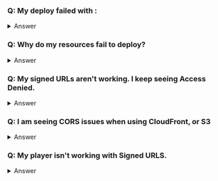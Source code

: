 ### Q: My deploy failed with :
<details>
<summary>Answer</summary>

* Using Amplify Admin UI - This will fail due to not having correct permissions. The ticket for tracking this is: [#239](https://github.com/awslabs/amplify-video/issues/239). Follow the steps below for Permission Denied
* Permission Denied - Update your IAM permissions for the role that is in the error message. The permissions needed are either Admin or found on the Permissions wiki page
* Failed due to template not found - Run `amplify video build` and then run `amplify push` again
* If you your error falls into none of these or these don't fix your issue. Please create a ticket!

</details>

### Q: Why do my resources fail to deploy?
<details>
<summary>Answer</summary>

* Check to make sure your account has proper permissions to deploy these CloudFormation templates. See [this](https://github.com/awslabs/amplify-video/wiki/IAM-Permissions) example IAM role to make sure you have proper permissions.
* Make sure your account is in good standing. MediaLive and MediaPackage can't be spun up in new accounts and accounts that are not in good standing with AWS. This error will show up in the CloudFormation as you don't have the proper limits for this account.
* Run `amplify video build` to try to re-build your resources and then run `amplify push` again.
* If all these dont fix it, cut an ticket to the repo with your amplify video version `amplify video -v`, any relevant CloudFormation logs and CloudWatch logs (if the resource deployed is MediaLive, MediaPackage, MediaStore).

</details>


### Q: My signed URLs aren't working. I keep seeing Access Denied.
<details>
<summary>Answer</summary>

First double check that your signed URL path is correct. You can easily do this by finding the output bucket in the S3 Console trying to find `/{item.video.id}/{item.video.id}.m3u8`. Note down the entire key (including anything before `/{item.video.id}` if any exists. Next take your token that was generated and find the Policy parameter, this is just a base64 encoded string so you can easily decode it using many different online tools like this [one](https://www.base64decode.org/). Compare the path with the one you noted before and ensure that both start with the exact same key.


1) If the path is doesn't match (i.e. the assets live in `public/{item.video.id}/{item.video.id}`) then we just to need to change how the assets are being upload to S3 or update the token Lambda to generate the right path.


   1) Setting Amplify Storage component to upload to the right path. Change your Storage config to contain a new parameter called [customPrefix](https://docs.amplify.aws/lib/storage/configureaccess/q/platform/js#customize-object-key-path) and make it blank like this:
        ```js
        Storage.configure({
          AWSS3: {
            bucket: awsvideoconfig.awsInputVideo,
            region,
            customPrefix: {
              public: '',
            }
          },
        });
        ```
   1) Updating the token lambda to sign the right URL is easy and can enable you to add extra thing to the policy as well ([docs](https://docs.aws.amazon.com/AmazonCloudFront/latest/DeveloperGuide/private-content-creating-signed-url-custom-policy.html#private-content-custom-policy-statement)) 
      1) Go your local project files and locate your `Amplify` folder. 
      1) Navigate to your video project inside the backend folder, it should be something like this: `Amplify/backend/video/{project_name}/`.
      1) Create a new folder at this root called `custom`, and then inside of that create a new folder called `vod-helpers` and then create a new folder inside of that one called `LambdaFunctions`. You should have a new path now that looks like: `Amplify/backend/video/{project_name}/custom/vod-helpers/LambdaFunctions/`. We can now copy from the build folder the Lambda function over to overwrite the build folder.
      1) Now copy the entire directory from `Amplify/backend/video/{project_name}/build/vod-helpers/LambdaFunctions/CloudFrontTokenGen` to `Amplify/backend/video/{project_name}/custom/vod-helpers/LambdaFunctions/CloudFrontTokenGen`
      1) Now that you have copied the folder over the custom directory you can now open up `Amplify/backend/video/{project_name}/custom/vod-helpers/LambdaFunctions/CloudFrontTokenGen/index.js` in your favorite code editor.
      1) Find the line that contains ```const videoPath = `${id}/*`;``` and modify it to whatever the path you found above. I.E. if you had public in your path you can just add it like so: ```const videoPath = `public/${id}/*`;```

1) If you path matches correctly and you are still seeing errors, check your EPOCH time sent with the policy and verify the token you are using isn't expired.
1) If none of these work/help cut and issue and we can help out.

</details>

### Q: I am seeing CORS issues when using CloudFront, or S3
<details>
<summary>Answer</summary>

1) Check to make sure that your object exists in the location you are trying to retrieve it from. Cloudfront & S3 both map back to the same key path in the output bucket. So double check that your object exists **EXACTLY** where you are trying to pull it from.

1) If you are using Signed URLS, check that signed URLS are working properly, drop the link to your asset in your browser and verify you can download/view the file. If it shows access denied jump to the question about how to solve that.

1) If both of these don't fix your issue cut a ticket.

</details>

### Q: My player isn't working with Signed URLS.
<details>
<summary>Answer</summary>

1) We are requiring that every file being retrieved needs to use a token (URL parameters). For HLS, this means that every manifest and chunk request requires us to append that token to the end of it. For VideoJS we take advantage of the `beforeRequest` functionality to add in the token. For an implementation example see this gist. [Example code](https://gist.github.com/wizage/1523dd1f6928e0d852042e6adbaf54cd)

</details>